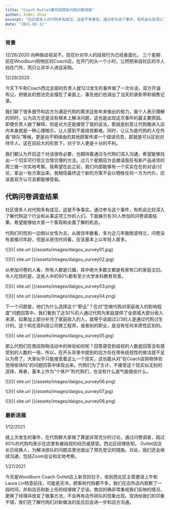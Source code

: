 ```yaml
---
title: "Coach Outlet事件回顾及代购问卷调查"
author: XiBei Zhao
excerpt: "社区很多人对代购多有成见，这是不争事实。通过参与这个事件，有机会比较深入了解代购这个行业和从事这项工作的人们。下面展示有30人参加的问卷调查结果，希望能够给大家一个客观和全面了解的机会。"
date: "2021-02-11"
---
```


### 背景

12/26/2020
向种族歧视说不。现在针对华人的歧视行为已经表面化。 三个星期前在Woodburn购物区的Coach店，在开门的头一个小时，公然把来自社区的华人挡在门外，而只让非华人进店采购。

12/29/2020

今天下午和Coach西北总部的负责人就12/2发生的事件做了一次长谈，双方开诚布公，把彼此的想法完全摆在了桌面上，事先他们也调出了当天的录影带和销售记录。

我们聊了很多细节和店方为满足代购的需求这些年来做出的努力，我个人表示理解的同时，认为店方还是没有根本上解决问题，这也是出现这次事件的最主要原因。即便负责人做了解释，但是对方还是接受了我的说法，那就是刻意让代购晚进入店内本身就是一种心理暗示，让人感到不是歧视都难。同时，让认为是代购的人在外面“排队”等候，更是向不明缘由的其他顾客传递一个错误讯息，那就是可以区别对待华人，这在目前大的形势下，对于华人更是十分的不利。

我们都认为开启这个对话很有必要，也期待着通过与代购们深入沟通，希望能够找出一个切实可行但又合情合理的方法。过几个星期店方会邀请我在有新产品进货的周三做一次实地考察。我希望在此之前，我们内部能够有一个实实在在的对话/讨论，拿出一些方案出来。我相信最终这个新的方案不会以牺牲任何一方为代价，应该是双方认可且都能够受益。

## 代购问卷调查结果

社区很多人对代购多有成见，这是不争事实。通过参与这个事件，有机会比较深入了解代购这个行业和从事这项工作的人们。下面展示有30人参加的问卷调查结果，希望能够给大家一个客观和全面了解的机会。

代购们的性别一边倒以女性为主，从居住年数看，多为近几年搬倒波特兰，问卷没有直接问年龄，但是从居住时间看，应该基本上以年轻人居多。

![]({{ site.url }}/assets/images/daigou_survey01.jpg)

![]({{ site.url }}/assets/images/daigou_survey02.jpg)


从参加问卷的人看，所有人都是已婚，其中绝大多数又都是有家有口的家庭主妇。令人吃惊的是，这些人中的90%都有至少大学本科教育背景。

![]({{ site.url }}/assets/images/daigou_survey03.png)

![]({{ site.url }}/assets/images/daigou_survey04.png)

下一个问题是，他们为什么选择这个“职业”？在对“您做代购对家庭收入的影响程度”问题回答中，我们看到了近30%的人通过代购为家庭提供了全部或大部分收入来源，如果加上部分补充了家庭收入的人，就等于说超过2/3的人是通过代购讨生计的。这个和在高科技公司做工程师，或者别的职业，是没有任何本质性区别的。

![]({{ site.url }}/assets/images/daigou_survey05.jpg)

那么代购们在商店购物活动中的体验如何呢？回答感受到歧视的人数是回答没有感受到的人数的一倍，所以，在开头背景中提到的店方存在带有歧视性的做法就不足以为奇了。大家似乎只能接受着这么一个现实，这也能从对“在Coach店购物体验觉得愉快吗”的问题回答中体现出来。代购们为了生计，不接受这个现实似无别的选择，再者，基本上作为“个体户”的代购们，也没有什么底气能做些什么。

![]({{ site.url }}/assets/images/daigou_survey06.png)

![]({{ site.url }}/assets/images/daigou_survey07.jpg)

![]({{ site.url }}/assets/images/daigou_survey08.png)

### 最新进展

1/12/2021

就上次发生的事件，在代购群大家做了算是非常充分的讨论，通过问卷调查，超过60%的代购均表示在店里有被歧视的经历或感受。西北区经理告知， Outlet店店长已经换人，为解决排队的问题店里也提出了预先登记的措施。对此，我们还会继续沟通，包括Zoom会议和实地考察。

1/27/2021

今天是Woodburn Coach Outlet店上新货的日子，收到西北区主管邀请上午和Laura Lin特意前往，可能是天冷，顾客和代购都不多，我们在店外店内观察了一段时间，并和店员和新上任的经理做了交谈。商店的确非常重视我们反映的情况，更换了经理并改变了做事方法，不会再有店外排队的现象出现。现场给我们的印象不错，我们在了解代购们对新做法的反应后会进一步和店方沟通。
